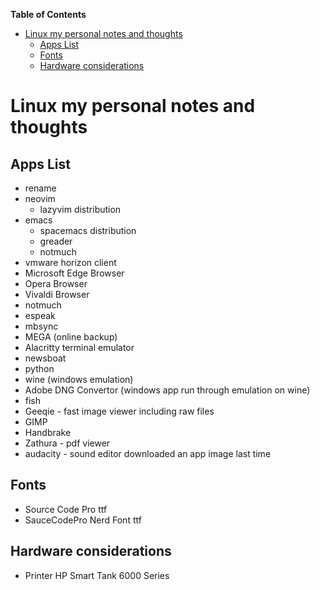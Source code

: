 <!-- markdown-toc start - Don't edit this section. Run M-x markdown-toc-refresh-toc -->
**Table of Contents**

- [Linux my personal notes and thoughts](#linux-my-personal-notes-and-thoughts)
    - [Apps List](#apps-list)
    - [Fonts](#fonts)
    - [Hardware considerations](#hardware-considerations)

<!-- markdown-toc end -->
# Linux my personal notes and thoughts #

## Apps List ##

- rename
- neovim
  - lazyvim distribution
- emacs
  - spacemacs distribution
  - greader
  - notmuch
- vmware horizon client
- Microsoft Edge Browser
- Opera Browser
- Vivaldi Browser
- notmuch
- espeak
- mbsync
- MEGA (online backup)
- Alacritty terminal emulator
- newsboat
- python
- wine (windows emulation)
- Adobe DNG Convertor (windows app run through emulation on wine)
- fish
- Geeqie - fast image viewer including raw files
- GIMP
- Handbrake
- Zathura - pdf viewer
- audacity - sound editor downloaded an app image last time

## Fonts ##

- Source Code Pro ttf
- SauceCodePro Nerd Font ttf

## Hardware considerations ##

- Printer HP Smart Tank 6000 Series
